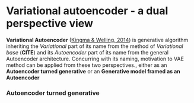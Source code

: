 # Variational autoencoder - a dual perspective view

**Variational Autoencoder** ([Kingma & Welling, 2014](https://arxiv.org/abs/1312.6114)) is generative algorithm inheriting the *Variational* part of its name from the method of *Variational base* (**CITE**) and its *Autoencoder* part of its name from the general Autoencoder architecture. Concurring with its naming, motivation to VAE method can be applied from these two perspectives., either as an **Autoencoder turned generative** or an **Generative model framed as an Autoencoder**

### Autoencoder turned generative


